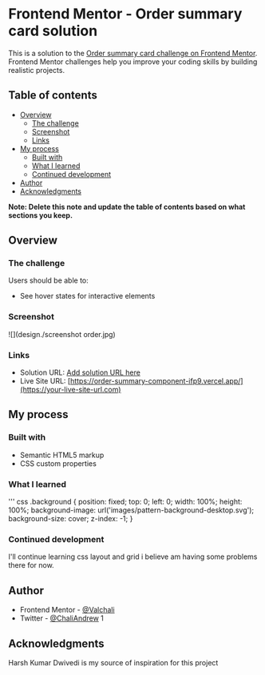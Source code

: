 # Frontend Mentor - Order summary card solution

This is a solution to the [Order summary card challenge on Frontend Mentor](https://www.frontendmentor.io/challenges/order-summary-component-QlPmajDUj). Frontend Mentor challenges help you improve your coding skills by building realistic projects. 

## Table of contents

- [Overview](#overview)
  - [The challenge](#the-challenge)
  - [Screenshot](#screenshot)
  - [Links](#links)
- [My process](#my-process)
  - [Built with](#built-with)
  - [What I learned](#what-i-learned)
  - [Continued development](#continued-development)
- [Author](#author)
- [Acknowledgments](#acknowledgments)

**Note: Delete this note and update the table of contents based on what sections you keep.**

## Overview

### The challenge

Users should be able to:

- See hover states for interactive elements

### Screenshot

![](design./screenshot order.jpg)

### Links

- Solution URL: [Add solution URL here](https://your-solution-url.com)
- Live Site URL: [https://order-summary-component-ifp9.vercel.app/](https://your-live-site-url.com)

## My process

### Built with

- Semantic HTML5 markup
- CSS custom properties


### What I learned

''' css
.background {
    position: fixed;
    top: 0;
    left: 0;
    width: 100%;
    height: 100%;
    background-image: url('images/pattern-background-desktop.svg');
    background-size: cover;
    z-index: -1; 
  }

### Continued development

I'll continue learning  css layout and grid i believe am having some problems there for now.

## Author

- Frontend Mentor - [@Valchali](https://www.frontendmentor.io/profile/yourusername)
- Twitter - [@ChaliAndrew](https://www.twitter.com/yourusername)
1
## Acknowledgments
Harsh Kumar Dwivedi is my source of inspiration for this project

